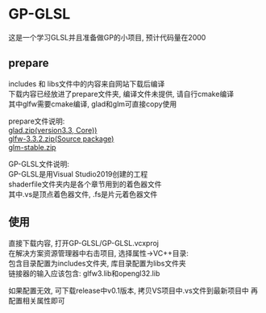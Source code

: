 # GP-GLSL
这是一个学习GLSL并且准备做GP的小项目, 预计代码量在2000
## prepare
includes 和 libs文件中的内容来自网站下载后编译  
下载内容已经放进了prepare文件夹, 编译文件未提供, 请自行cmake编译  
其中glfw需要cmake编译, glad和glm可直接copy使用  

prepare文件说明:  
[glad.zip(version3.3, Core))](https://glad.dav1d.de/)  
[glfw-3.3.2.zip(Source package)](https://www.glfw.org/download.html)  
[glm-stable.zip](https://glm.g-truc.net/0.9.9/index.html)  

GP-GLSL文件说明:  
GP-GLSL是用Visual Studio2019创建的工程  
shaderfile文件夹内是各个章节用到的着色器文件  
其中.vs是顶点着色器文件, .fs是片元着色器文件  
## 使用
直接下载内容, 打开GP-GLSL/GP-GLSL.vcxproj  
在解决方案资源管理器中右击项目, 选择属性->VC++目录:  
包含目录配置为includes文件夹, 库目录配置为libs文件夹  
链接器的输入应该包含: glfw3.lib和opengl32.lib  

如果配置无效, 可下载release中v0.1版本, 拷贝VS项目中.vs文件到最新项目中
再配置相关属性即可

